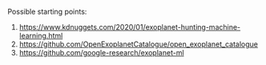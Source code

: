 Possible starting points:

1. https://www.kdnuggets.com/2020/01/exoplanet-hunting-machine-learning.html
1. https://github.com/OpenExoplanetCatalogue/open_exoplanet_catalogue
1. https://github.com/google-research/exoplanet-ml

